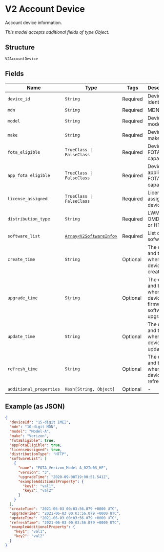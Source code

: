 
# V2 Account Device

Account device information.

*This model accepts additional fields of type Object.*

## Structure

`V2AccountDevice`

## Fields

| Name | Type | Tags | Description |
|  --- | --- | --- | --- |
| `device_id` | `String` | Required | Device identifier. |
| `mdn` | `String` | Required | MDN. |
| `model` | `String` | Required | Device model. |
| `make` | `String` | Required | Device make. |
| `fota_eligible` | `TrueClass \| FalseClass` | Required | Device FOTA capable. |
| `app_fota_eligible` | `TrueClass \| FalseClass` | Required | Device application FOTA capable. |
| `license_assigned` | `TrueClass \| FalseClass` | Required | License assigned device. |
| `distribution_type` | `String` | Required | LWM2M, OMD-DM or HTTP. |
| `software_list` | [`Array<V2SoftwareInfo>`](../../doc/models/v2-software-info.md) | Required | List of sofware. |
| `create_time` | `String` | Optional | The date and time of when the device is created. |
| `upgrade_time` | `String` | Optional | The date and time of when the device firmware or software is upgraded. |
| `update_time` | `String` | Optional | The date and time of when the device is updated. |
| `refresh_time` | `String` | Optional | The date and time of when the device is refreshed. |
| `additional_properties` | `Hash[String, Object]` | Optional | - |

## Example (as JSON)

```json
{
  "deviceId": "15-digit IMEI",
  "mdn": "10-digit MDN",
  "model": "Model-A",
  "make": "Verizon",
  "fotaEligible": true,
  "appFotaEligible": true,
  "licenseAssigned": true,
  "distributionType": "HTTP",
  "softwareList": [
    {
      "name": "FOTA_Verizon_Model-A_02To03_HF",
      "version": "3",
      "upgradeTime": "2020-09-08T19:00:51.541Z",
      "exampleAdditionalProperty": {
        "key1": "val1",
        "key2": "val2"
      }
    }
  ],
  "createTime": "2021-06-03 00:03:56.079 +0000 UTC",
  "upgradeTime": "2021-06-03 00:03:56.079 +0000 UTC",
  "updateTime": "2021-06-03 00:03:56.079 +0000 UTC",
  "refreshTime": "2021-06-03 00:03:56.079 +0000 UTC",
  "exampleAdditionalProperty": {
    "key1": "val1",
    "key2": "val2"
  }
}
```


